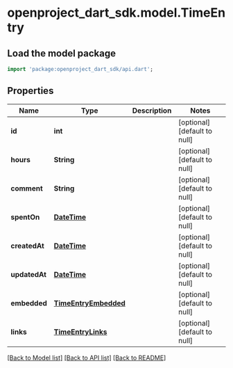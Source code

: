 # openproject_dart_sdk.model.TimeEntry

## Load the model package
```dart
import 'package:openproject_dart_sdk/api.dart';
```

## Properties
Name | Type | Description | Notes
------------ | ------------- | ------------- | -------------
**id** | **int** |  | [optional] [default to null]
**hours** | **String** |  | [optional] [default to null]
**comment** | **String** |  | [optional] [default to null]
**spentOn** | [**DateTime**](DateTime.md) |  | [optional] [default to null]
**createdAt** | [**DateTime**](DateTime.md) |  | [optional] [default to null]
**updatedAt** | [**DateTime**](DateTime.md) |  | [optional] [default to null]
**embedded** | [**TimeEntryEmbedded**](TimeEntryEmbedded.md) |  | [optional] [default to null]
**links** | [**TimeEntryLinks**](TimeEntryLinks.md) |  | [optional] [default to null]

[[Back to Model list]](../README.md#documentation-for-models) [[Back to API list]](../README.md#documentation-for-api-endpoints) [[Back to README]](../README.md)


